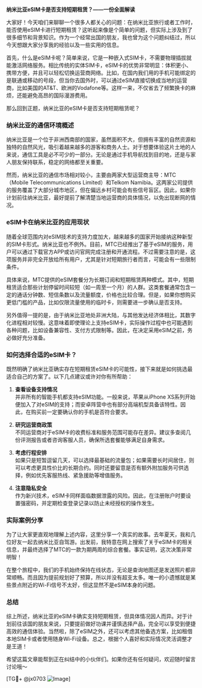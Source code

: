 **纳米比亚eSIM卡是否支持短期租赁？——一份全面解读**

大家好！今天咱们来聊聊一个很多人都关心的问题：在纳米比亚旅行或者工作时，能否使用eSIM卡进行短期租赁？这听起来像是个简单的问题，但实际上涉及到了很多细节和背景知识。作为一个经常出国的朋友，我也曾为这个问题纠结过，所以今天想跟大家分享我的经验以及一些实用的信息。

首先，什么是eSIM卡呢？简单来说，它是一种嵌入式SIM卡，不需要物理插拔就能激活网络服务。相比传统的实体SIM卡，eSIM卡的优势非常明显：体积更小、携带方便，并且可以轻松切换运营商网络。比如，在国内我们用的手机可能绑定的是联通或移动的号段，但当你去国外时，可以通过eSIM直接切换成当地的运营商，比如美国的AT&T、欧洲的Vodafone等。这样一来，不仅省去了频繁换卡的麻烦，还能避免高昂的国际漫游费用。

那么回到正题，纳米比亚的eSIM卡是否支持短期租赁呢？

### 纳米比亚的通信环境概述

纳米比亚是一个位于非洲西南部的国家，虽然面积不大，但拥有丰富的自然资源和独特的自然风光，吸引着越来越多的游客和商务人士。对于想要体验这片土地的人来说，通信工具是必不可少的一部分。无论是通过手机导航找到目的地，还是与家人朋友保持联系，稳定的网络都至关重要。

然而，纳米比亚的通信市场相对较小，主要由两家大型运营商主导：MTC（Mobile Telecommunications Limited）和Telkom Namibia。这两家公司提供的服务覆盖了大部分城市地区，但在偏远乡村可能会有些信号盲区。因此，如果你计划前往纳米比亚，最好提前了解清楚当地运营商的具体情况，以免出现断网的情况。

### eSIM卡在纳米比亚的应用现状

随着全球范围内对eSIM技术的支持力度加大，越来越多的国家开始接纳这种新型的SIM卡形式。纳米比亚也不例外。目前，MTC已经推出了基于eSIM的服务，用户可以通过下载官方APP或访问官网完成注册和开通流程。不过需要注意的是，这项服务并非完全开放给所有用户，尤其是针对短期旅行者而言，可能会有一些限制条件。

具体来说，MTC提供的eSIM套餐分为长期订阅和短期租赁两种模式。其中，短期租赁适合那些计划停留时间较短（如一周至一个月）的人群。这类套餐通常包含一定的通话分钟数、短信条数以及流量额度，价格也比较合理。但是，如果你想购买更低门槛的产品，比如仅限流量使用的临时卡，则需要进一步确认是否支持。

另外值得一提的是，由于纳米比亚地处非洲大陆，与其他发达经济体相比，其数字化进程相对较慢。这意味着即使理论上支持eSIM卡，实际操作过程中也可能遇到各种问题，比如设备兼容性、支付方式限制等。因此，在决定采用eSIM之前，务必做好充分准备。

### 如何选择合适的eSIM卡？

既然明确了纳米比亚确实存在短期租赁eSIM卡的可能性，接下来就是如何挑选最适合自己的方案了。以下几点建议或许对你有所帮助：

1. **查看设备支持情况**  
   并非所有的智能手机都支持eSIM功能。一般来说，苹果从iPhone XS系列开始便加入了对eSIM的支持；而安卓阵营中也有部分高端机型具备该特性。因此，在购买前一定要确认你的手机是否符合要求。

2. **研究运营商政策**  
 不同运营商对于eSIM卡的收费标准和服务范围可能存在差异。建议多查阅几份评测报告或者咨询客服人员，确保所选套餐能够满足自身需求。

3. **考虑行程安排**  
 如果只是短暂逗留几天，可以选择最基础的流量包；如果需要长时间居住，则可以考虑更具性价比的长期合约。同时还要留意是否有额外附加服务可供选择，例如优先客服热线、紧急援助等增值服务。

4. **注意隐私安全**  
 作为新兴技术，eSIM卡同样面临数据泄露的风险。因此，在注册账户时要设置强密码，并定期检查登录记录以防止未经授权的操作发生。

### 实际案例分享

为了让大家更直观地理解上述内容，这里分享一个真实的故事。去年夏天，我和几位好友一起去纳米比亚自驾游。出发前，我特意在网上搜索了关于eSIM卡的相关信息，并最终选择了MTC的一款为期两周的综合套餐。事实证明，这次决策非常明智！

在整个旅程中，我们的手机始终保持在线状态，无论是查询地图还是发送照片都非常顺畅。而且因为提前规划好了预算，所以并没有超支太多。唯一的小遗憾就是某些景点附近的Wi-Fi信号不太好，但这显然不是eSIM本身的问题。

### 总结

综上所述，纳米比亚的eSIM卡确实支持短期租赁，但具体情况因人而异。对于计划前往该国的朋友来说，只要提前做好功课并谨慎选择产品，完全可以享受到便捷高效的通信体验。当然啦，除了eSIM之外，还可以考虑其他备选方案，比如租借本地SIM卡或者使用随身Wi-Fi设备。总之，根据个人喜好和实际情况灵活调整才是王道！

希望这篇文章能帮到正在纠结中的小伙伴们。如果你还有任何疑问，欢迎随时留言讨论哦～ 

[TG💪+ @jx0703 ![Image](https://github.com/user-attachments/assets/dbca1d08-cadb-493c-b0ec-ad6f7a83f270)]